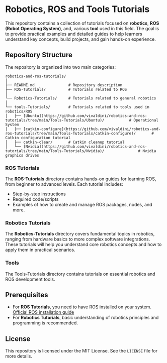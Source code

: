 # Robotics, ROS and Tools Tutorials

This repository contains a collection of tutorials focused on **robotics**, **ROS (Robot Operating System)**, and, various **tool** used in this field. The goal is to provide practical examples and detailed guides to help learners understand key concepts, build projects, and gain hands-on experience.

## Repository Structure

The repository is organized into two main categories:

```
robotics-and-ros-tutorials/
│
├── README.md           	# Repository description
├── ROS-Tutorials/       	# Tutorials related to ROS
│
└── Robotics-Tutorials/  	# Tutorials related to general robotics
│
└── tools-Tutorials/     	# Tutorials related to tools used in robotics/ROS
│   ├── [Ubuntu](https://github.com/vivaldini/robotics-and-ros-tutorials/tree/main/Tools-Tutorials/Ubuntu)/			  # Operational System
│   ├── [catkin-configure](https://github.com/vivaldini/robotics-and-ros-tutorials/tree/main/Tools-Tutorials/catkin-configure)/       # Catkin configuration tutorial
│   ├── catkin-clear/      	# Catkin cleanup tutorial
│   └── [Nvidia](https://github.com/vivaldini/robotics-and-ros-tutorials/tree/main/Tools-Tutorials/Nvidia)/      	      # Nvidia graphics drives

```

### ROS Tutorials

The **ROS-Tutorials** directory contains hands-on guides for learning ROS, from beginner to advanced levels. Each tutorial includes:
- Step-by-step instructions
- Required code/scripts
- Examples of how to create and manage ROS packages, nodes, and more.

### Robotics Tutorials

The **Robotics-Tutorials** directory covers fundamental topics in robotics, ranging from hardware basics to more complex software integrations. These tutorials will help you understand core robotics concepts and how to apply them in practical scenarios.

### Tools
The Tools-Tutorials directory contains tutorials on essential robotics and ROS development tools.

## Prerequisites

- For **ROS Tutorials**, you need to have ROS installed on your system. [Official ROS installation guide](http://wiki.ros.org/ROS/Installation)
- For **Robotics Tutorials**, basic understanding of robotics principles and programming is recommended.

## License

This repository is licensed under the MIT License. See the `LICENSE` file for more details.
